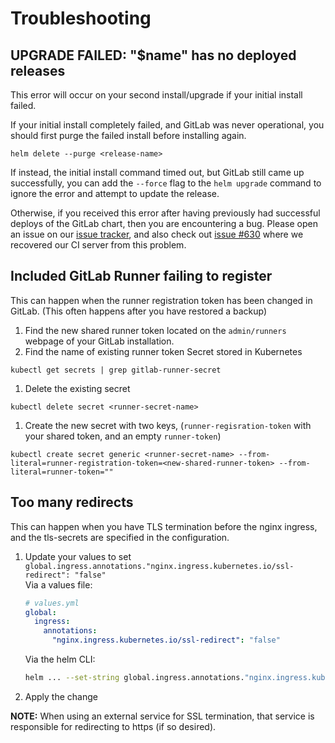 # Troubleshooting

## UPGRADE FAILED: "$name" has no deployed releases

This error will occur on your second install/upgrade if your initial
install failed.

If your initial install completely failed, and GitLab was never operational, you
should first purge the failed install before installing again.

```
helm delete --purge <release-name>
```

If instead, the initial install command timed out, but GitLab still came up successfully,
you can add the `--force` flag to the `helm upgrade` command to ignore the error
and attempt to update the release.

Otherwise, if you received this error after having previously had successful deploys
of the GitLab chart, then you are encountering a bug. Please open an issue on our
[issue tracker](https://gitlab.com/charts/gitlab/issues), and also check out
[issue #630](https://gitlab.com/charts/gitlab/issues/630) where we recovered our
CI server from this problem.

## Included GitLab Runner failing to register

This can happen when the runner registration token has been changed in GitLab. (This often happens after you have restored a backup)

1. Find the new shared runner token located on the `admin/runners` webpage of your GitLab installation.
1. Find the name of existing runner token Secret stored in Kubernetes

  ```
  kubectl get secrets | grep gitlab-runner-secret
  ```

1. Delete the existing secret

  ```
  kubectl delete secret <runner-secret-name>
  ```

1. Create the new secret with two keys, (`runner-regisration-token` with your shared token, and an empty `runner-token`)

  ```
  kubectl create secret generic <runner-secret-name> --from-literal=runner-registration-token=<new-shared-runner-token> --from-literal=runner-token=""
  ```

## Too many redirects

This can happen when you have TLS termination before the nginx ingress, and the tls-secrets are specified in the configuration.

1. Update your values to set `global.ingress.annotations."nginx.ingress.kubernetes.io/ssl-redirect": "false"`  
   Via a values file:
    ```yml
    # values.yml
    global:
      ingress:
        annotations:
          "nginx.ingress.kubernetes.io/ssl-redirect": "false"
    ```
   Via the helm CLI:
    ```sh
    helm ... --set-string global.ingress.annotations."nginx.ingress.kubernetes.io/ssl-redirect"=false
    ```
1. Apply the change

>>>
**NOTE:**
When using an external service for SSL termination, that service is responsible for redirecting to https (if so desired).  
>>>
